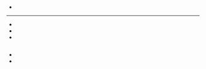# 

## 



[]()

## 



![]()



![]()



![]()



> 

![]()



![]()



![]()



> 

![]()



![]()

![]()

![]()

> 



![]()

## 

### 



![]()





### 



![]()

![]()





## 

- 



---

- 



- 

- 

## 

### 





#### 

- []()
- []()

### 



> 

### 



